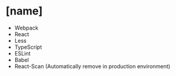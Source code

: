 # [name]

-   Webpack
-   React
-   Less
-   TypeScript
-   ESLint
-   Babel
-   React-Scan (Automatically remove in production environment)
